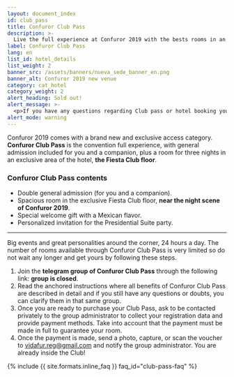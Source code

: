 ```yaml
---
layout: document_index
id: club_pass
title: Confuror Club Pass
description: >-
  Live the full experience at Confuror 2019 with the bests rooms in an exclusive floor.
label: Confuror Club Pass
lang: en
list_id: hotel_details
list_weight: 2
banner_src: /assets/banners/nueva_sede_banner_en.png
banner_alt: Confuror 2019 new venue
category: cat_hotel
category_weight: 2
alert_heading: Sold out!
alert_message: >-
  <p>If you have any questions regarding Club pass or hotel booking you can send a mail to <a href="mailto:vidafur.reg@gmail.com">vidafur.reg@gmail.com</a></p>
alert_mode: warning
---
```


Confuror 2019 comes with a brand new and exclusive access category. **Confuror Club Pass** is the convention full experience, with general admission included for you and a companion, plus a room for three nights in an exclusive area of ​​the hotel, **the Fiesta Club floor**.

### Confuror Club Pass contents
- Double general admission (for you and a companion).
- Spacious room in the exclusive Fiesta Club floor, **near the night scene of Confuror 2019**.
- Special welcome gift with a Mexican flavor.
- Personalized invitation for the Presidential Suite party.

<hr>

Big events and great personalities around the corner, 24 hours a day. The number of rooms available through Confuror Club Pass is very limited so do not wait any longer and get yours by following these steps.

1. Join the **telegram group of Confuror Club Pass** through the following link: **group is closed**.
2. Read the anchored instructions where all benefits of Confuror Club Pass are described in detail and if you still have any questions or doubts, you can clarify them in that same group.
3. Once you are ready to purchase your Club Pass, ask to be contacted privately to the group administrator to collect your registration data and provide payment methods. Take into account that the payment must be made in full to guarantee your room.
4. Once the payment is made, send a photo, capture, or scan the voucher to vidafur.reg@gmail.com and notify the group administrator. You are already inside the Club!

{%
  include {{ site.formats.inline_faq }}
  faq_id="club-pass-faq"
%}